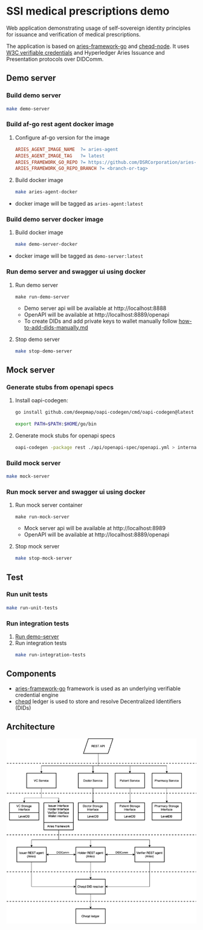 # SSI medical prescriptions demo

Web application demonstrating usage of self-sovereign identity principles for issuance and verification of medical prescriptions.

The application is based on [aries-framework-go](https://github.com/hyperledger/aries-framework-go) and [cheqd-node](https://github.com/cheqd/cheqd-node). It uses [W3C verifiable credentials](https://www.w3.org/TR/vc-data-model/) and Hyperledger Aries Issuance and Presentation protocols over DIDComm.

## Demo server

### Build demo server
```bash
make demo-server
```

### Build af-go rest agent docker image
1. Configure af-go version for the image
    ```Makefile
    ARIES_AGENT_IMAGE_NAME 	?= aries-agent
    ARIES_AGENT_IMAGE_TAG	?= latest
    ARIES_FRAMEWORK_GO_REPO ?= https://github.com/DSRCorporation/aries-framework-go.git
    ARIES_FRAMEWORK_GO_REPO_BRANCH ?= <branch-or-tag>
    ```
2. Build docker image
    ```bash
    make aries-agent-docker
    ```
- docker image will be tagged as `aries-agent:latest`

### Build demo server docker image
1. Build docker image
    ```bash
    make demo-server-docker
    ```
- docker image will be tagged as `demo-server:latest`

### Run demo server and swagger ui using docker
1. Run demo server
    ```
    make run-demo-server
    ```
    - Demo server api will be available at http://localhost:8888
    - OpenAPI will be available at http://localhost:8889/openapi
    - To create DIDs and add private keys to wallet manually follow [how-to-add-dids-manually.md](./docs/how-to-add-dids-manually.md)

2. Stop demo server
    ```bash
    make stop-demo-server
    ```

## Mock server

### Generate stubs from openapi specs
1. Install oapi-codegen:
    ```bash
    go install github.com/deepmap/oapi-codegen/cmd/oapi-codegen@latest
    ```
    ```bash
    export PATH=$PATH:$HOME/go/bin
    ```
2. Generate mock stubs for openapi specs
    ```bash
    oapi-codegen -package rest ./api/openapi-spec/openapi.yml > internal/controller/rest/ssimp_rest.gen.go
    ```
### Build mock server
```bash
make mock-server
```

### Run mock server and swagger ui using docker
1. Run mock server container
    ```
    make run-mock-server
    ```
    - Mock server api will be available at http://localhost:8989
    - OpenAPI will be available at http://localhost:8889/openapi

2. Stop mock server
    ```bash
    make stop-mock-server
    ```
## Test
### Run unit tests
```bash
make run-unit-tests
```
### Run integration tests
1. [Run demo-server](#run-demo-server-and-swagger-ui-using-docker)
2. Run integration tests
    ```bash
    make run-integration-tests
    ```

## Components
- [aries-framework-go][1] framework is used as an underlying verifiable credential engine
- [cheqd][2] ledger is used to store and resolve Decentralized Identifiers (DIDs)

## Architecture
![Architecture diagram](./docs/static/architecture.drawio.png)


[1]: https://github.com/hyperledger/aries-framework-go
[2]: https://github.com/cheqd/cheqd-node